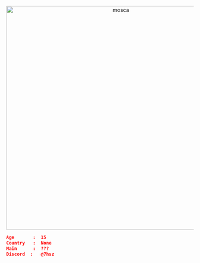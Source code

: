 <p align="center"> <img src="https://cdn.discordapp.com/attachments/1280283102354210816/1280290456726540506/a_a3aac522a2678ac80758e5a5096dc649.gif?ex=66d78ae7&is=66d63967&hm=b19adb7b39e75199183ecb4f48bbb3300a4c0e34dabba6b686c921d295b5558c&" alt="mosca" width="600"> </p> <p align="center"> 
  
  ```json
  Age       :  15 
  Country   :  None 
  Main      :  ??? 
  Discord  :   @7hsz
  ```
